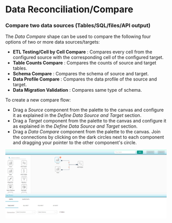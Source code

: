 # Data Reconciliation/Compare

### Compare two data sources \(Tables/SQL/files/API output\)

The _Data Compare_ shape can be used to compare the following four options of two or more data sources/targets:

* **ETL Testing/Cell by Cell Compare** : Compares every cell from the configured source with the corresponding cell of the configured target. 
* **Table Counts Compare** : Compares the counts of source and target tables. 
* **Schema Compare** : Compares the schema of source and target. 
* **Data Profile Compare** : Compares the data profile of the source and target.
* **Data Migration Validation** : Compares same type of schema.

To create a new compare flow:

* Drag a _Source_ component from the palette to the canvas and configure it as explained in the _Define Data Source and Target_ section. 
* Drag a _Target_ component from the palette to the canvas and configure it as explained in the _Define Data Source and Target_ section.
* Drag a _Data Compare_ component from the palette to the canvas. Join the connections by clicking on the dark circles next to each component and dragging your pointer to the other component's circle.  

![Placing Components](../../../../.gitbook/assets/components.png)









  



